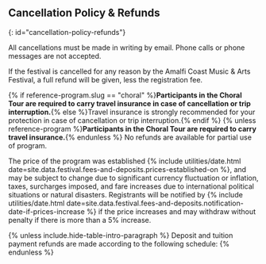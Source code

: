 ## Cancellation Policy & Refunds
{: id="cancellation-policy-refunds"}

All cancellations must be made in writing by email. Phone calls or phone messages are not accepted.

If the festival is cancelled for any reason by the Amalfi Coast Music & Arts Festival, a full refund will be given, less the registration fee.

{% if reference-program.slug == "choral" %}**Participants in the Choral Tour are required to carry travel insurance in case of cancellation or trip interruption.**{% else %}Travel insurance is strongly recommended for your protection in case of cancellation or trip interruption.{% endif %} {% unless reference-program %}**Participants in the Choral Tour are required to carry travel insurance.**{% endunless %} No refunds are available for partial use of program.

The price of the program was established {% include utilities/date.html date=site.data.festival.fees-and-deposits.prices-established-on %}, and may be subject to change due to significant currency fluctuation or inflation, taxes, surcharges imposed, and fare increases due to international political situations or natural disasters. Registrants will be notified by {% include utilities/date.html date=site.data.festival.fees-and-deposits.notification-date-if-prices-increase %} if the price increases and may withdraw without penalty if there is more than a 5% increase.

{% unless include.hide-table-intro-paragraph %}
Deposit and tuition payment refunds are made according to the following schedule:
{% endunless %}
